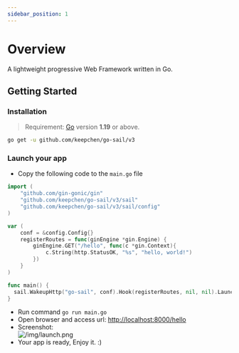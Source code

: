 ```yaml
---
sidebar_position: 1
---
```


# Overview

A lightweight progressive Web Framework written in Go.

## Getting Started

### Installation

> Requirement: [Go](https://go.dev/dl/) version **1.19** or above.  

```bash  
go get -u github.com/keepchen/go-sail/v3
```

### Launch your app  
- Copy the following code to the `main.go` file
```go title="main.go"
import (
    "github.com/gin-gonic/gin"
    "github.com/keepchen/go-sail/v3/sail"
    "github.com/keepchen/go-sail/v3/sail/config"
)

var (
    conf = &config.Config{}
    registerRoutes = func(ginEngine *gin.Engine) {
        ginEngine.GET("/hello", func(c *gin.Context){
            c.String(http.StatusOK, "%s", "hello, world!")
        })
    }
)

func main() {
  sail.WakeupHttp("go-sail", conf).Hook(registerRoutes, nil, nil).Launch()
}
```  
- Run command `go run main.go`  
- Open browser and access url: [http://localhost:8000/hello](http://localhost:8000/hello)  
- Screenshot:  
![/img/launch.png](/img/launch.png)  
- Your app is ready, Enjoy it. :)
